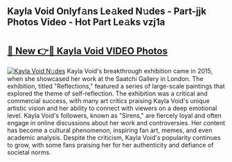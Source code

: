 ## Kayla Void Onlyf𝚊ns Le𝚊ked N𝚞des - Part-jjk Photos Video - Hot Part Le𝚊ks vzj1a

# <h2><a href="http://ab12848.deff.icu/?id=Kayla+Void">🔗 New 👉🔴 Kayla Void VIDEO Photos</a></h2>

[![Kayla Void N𝚞des](https://i.imgur.com/rIISA9y.gif)](http://ab12848.deff.icu/?id=Kayla+Void)
Kayla Void's breakthrough exhibition came in 2015, when she showcased her work at the Saatchi Gallery in London. The exhibition, titled "Reflections," featured a series of large-scale paintings that explored the theme of self-reflection. The exhibition was a critical and commercial success, with many art critics praising Kayla Void's unique artistic vision and her ability to connect with viewers on a deep emotional level. Kayla Void's followers, known as "Sirens," are fiercely loyal and often engage in online discussions about her work and controversies. Her content has become a cultural phenomenon, inspiring fan art, memes, and even academic analysis. Despite the criticism, Kayla Void's popularity continues to grow, with some fans praising her for her authenticity and defiance of societal norms.
